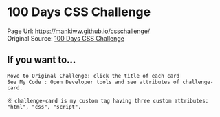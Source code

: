# 100 Days CSS Challenge

Page Url: https://mankiww.github.io/csschallenge/ <br>
Original Source: [100 Days CSS Challenge](https://100dayscss.com/)

## If you want to...
```
Move to Original Challenge: click the title of each card
See My Code : Open Developer tools and see attributes of challenge-card.

※ challenge-card is my custom tag having three custom attributes: "html", "css", "script".
```
